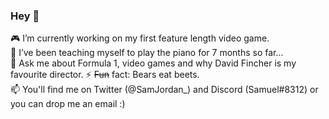 ### Hey 👋

🎮 I’m currently working on my first feature length video game.    
🎹 I’ve been teaching myself to play the piano for 7 months so far...  
💬 Ask me about Formula 1, video games and why David Fincher is my favourite director.
⚡ ~~Fun~~ fact: Bears eat beets.  
📫 You'll find me on Twitter (@SamJordan_) and Discord (Samuel#8312) or you can drop me an email :)  


<!--
**SamuelJordan95/SamuelJordan95** is a ✨ _special_ ✨ repository because its `README.md` (this file) appears on your GitHub profile.

Here are some ideas to get you started:

- 🔭 I’m currently working on ...
- 🌱 I’m currently learning ...
- 👯 I’m looking to collaborate on ...
- 🤔 I’m looking for help with ...
- 💬 Ask me about ...
- 📫 How to reach me: ...
- 😄 Pronouns: ...
- ⚡ Fun fact: ...
-->
